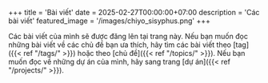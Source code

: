 +++
title = 'Bài viết'
date = 2025-02-27T00:00:00+07:00
description = 'Các bài viết'
featured_image = '/images/chiyo_sisyphus.png'
+++

Các bài viết của mình sẽ được đăng lên tại trang này. Nếu bạn muốn đọc những bài viết về các chủ đề bạn ưa thích, hãy tìm các bài viết theo [tag]({{< ref "/tags/" >}}) hoặc theo [chủ đề]({{< ref "/topics/" >}}). Nếu bạn muốn đọc về những dự án của mình, hãy sang trang [dự án]({{< ref "/projects/" >}}).